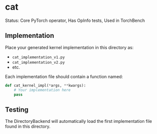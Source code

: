 # cat

Status: Core PyTorch operator, Has OpInfo tests, Used in TorchBench

## Implementation

Place your generated kernel implementation in this directory as:
- `cat_implementation_v1.py`
- `cat_implementation_v2.py`
- etc.

Each implementation file should contain a function named:
```python
def cat_kernel_impl(*args, **kwargs):
    # Your implementation here
    pass
```

## Testing

The DirectoryBackend will automatically load the first implementation file found in this directory.
